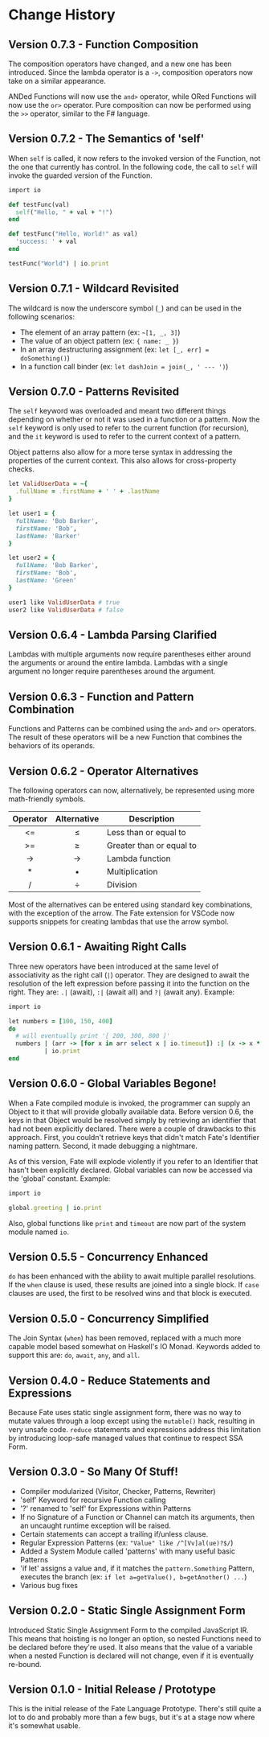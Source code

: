 # Change History

## Version 0.7.3 - Function Composition
The composition operators have changed, and a new one has been introduced.  Since the lambda operator is a `->`, composition operators now take on a similar appearance.

ANDed Functions will now use the `and>` operator, while ORed Functions will now use the `or>` operator.  Pure composition can now be performed using the `>>` operator, similar to the F# language.

## Version 0.7.2 - The Semantics of 'self'
When `self` is called, it now refers to the invoked version of the Function, not the one that currently has control.  In the following code, the call to `self` will invoke the guarded version of the Function.

```ruby
import io

def testFunc(val)
  self("Hello, " + val + "!")
end

def testFunc("Hello, World!" as val)
  'success: ' + val
end

testFunc("World") | io.print
```

## Version 0.7.1 - Wildcard Revisited
The wildcard is now the underscore symbol (`_`) and can be used in the following scenarios:

* The element of an array pattern (ex: `~[1, _, 3]`)
* The value of an object pattern (ex: `{ name: _ }`)
* In an array destructuring assignment (ex: `let [_, err] = doSomething()`)
* In a function call binder (ex: `let dashJoin = join(_, ' --- ')`)

## Version 0.7.0 - Patterns Revisited
The `self` keyword was overloaded and meant two different things depending on whether or not it was used in a function or a pattern.  Now the `self` keyword is only used to refer to the current function (for recursion), and the `it` keyword is used to refer to the current context of a pattern.

Object patterns also allow for a more terse syntax in addressing the properties of the current context.  This also allows for cross-property checks.

```ruby
let ValidUserData = ~{
  .fullName = .firstName + ' ' + .lastName
}

let user1 = {
  fullName: 'Bob Barker',
  firstName: 'Bob',
  lastName: 'Barker'
}

let user2 = {
  fullName: 'Bob Barker',
  firstName: 'Bob',
  lastName: 'Green'
}

user1 like ValidUserData # true
user2 like ValidUserData # false
```

## Version 0.6.4 - Lambda Parsing Clarified
Lambdas with multiple arguments now require parentheses either around the arguments or around the entire lambda.  Lambdas with a single argument no longer require parentheses around the argument.

## Version 0.6.3 - Function and Pattern Combination
Functions and Patterns can be combined using the `and>` and `or>` operators.  The result of these operators will be a new Function that combines the behaviors of its operands.

## Version 0.6.2 - Operator Alternatives
The following operators can now, alternatively, be represented using more math-friendly symbols.

| Operator | Alternative | Description              |
|:--------:|:-----------:|--------------------------|
| <=       | ≤           | Less than or equal to    |
| >=       | ≥           | Greater than or equal to |
| ->       | →           | Lambda function          |
| *        | •           | Multiplication           |
| /        | ÷           | Division                 |

Most of the alternatives can be entered using standard key combinations, with the exception of the arrow.  The Fate extension for VSCode now supports snippets for creating lambdas that use the arrow symbol.

## Version 0.6.1 - Awaiting Right Calls
Three new operators have been introduced at the same level of associativity as the right call (`|`) operator.  They are designed to await the resolution of the left expression before passing it into the function on the right. They are: `.|` (await), `:|` (await all) and `?|` (await any).  Example:

```ruby
import io

let numbers = [100, 150, 400]
do
  # will eventually print '[ 200, 300, 800 ]'
  numbers | (arr -> [for x in arr select x | io.timeout]) :| (x -> x * 2)
          | io.print
end
```

## Version 0.6.0 - Global Variables Begone!
When a Fate compiled module is invoked, the programmer can supply an Object to it that will provide globally available data.  Before version 0.6, the keys in that Object would be resolved simply by retrieving an identifier that had not been explicitly declared.  There were a couple of drawbacks to this approach.  First, you couldn't retrieve keys that didn't match Fate's Identifier naming pattern.  Second, it made debugging a nightmare.

As of this version, Fate will explode violently if you refer to an Identifier that hasn't been explicitly declared.  Global variables can now be accessed via the 'global' constant.  Example:

```ruby
import io

global.greeting | io.print
```

Also, global functions like `print` and `timeout` are now part of the system module named `io`.

## Version 0.5.5 - Concurrency Enhanced
`do` has been enhanced with the ability to await multiple parallel resolutions.  If the `when` clause is used, these results are joined into a single block.  If `case` clauses are used, the first to be resolved wins and that block is executed.

## Version 0.5.0 - Concurrency Simplified
The Join Syntax (`when`) has been removed, replaced with a much more capable model based somewhat on Haskell's IO Monad.  Keywords added to support this are: `do`, `await`, `any`, and `all`.

## Version 0.4.0 - Reduce Statements and Expressions
Because Fate uses static single assignment form, there was no way to mutate values through a loop except using the `mutable()` hack, resulting in very unsafe code.  `reduce` statements and expressions address this limitation by introducing loop-safe managed values that continue to respect SSA Form.

## Version 0.3.0 - So Many Of Stuff!
* Compiler modularized (Visitor, Checker, Patterns, Rewriter)
* 'self' Keyword for recursive Function calling
* '?' renamed to 'self' for Expressions within Patterns
* If no Signature of a Function or Channel can match its arguments, then an uncaught runtime exception will be raised.
* Certain statements can accept a trailing if/unless clause.
* Regular Expression Patterns (ex: `"Value" like /^[Vv]al(ue)?$/`)
* Added a System Module called 'patterns' with many useful basic Patterns
* 'if let' assigns a value and, if it matches the `pattern.Something` Pattern, executes the branch (ex: `if let a=getValue(), b=getAnother() ...`)
* Various bug fixes

## Version 0.2.0 - Static Single Assignment Form
Introduced Static Single Assignment Form to the compiled JavaScript IR.  This means that hoisting is no longer an option, so nested Functions need to be declared before they're used.  It also means that the value of a variable when a nested Function is declared will not change, even if it is eventually re-bound.

## Version 0.1.0 - Initial Release / Prototype
This is the initial release of the Fate Language Prototype.  There's still quite a lot to do and probably more than a few bugs, but it's at a stage now where it's somewhat usable.
